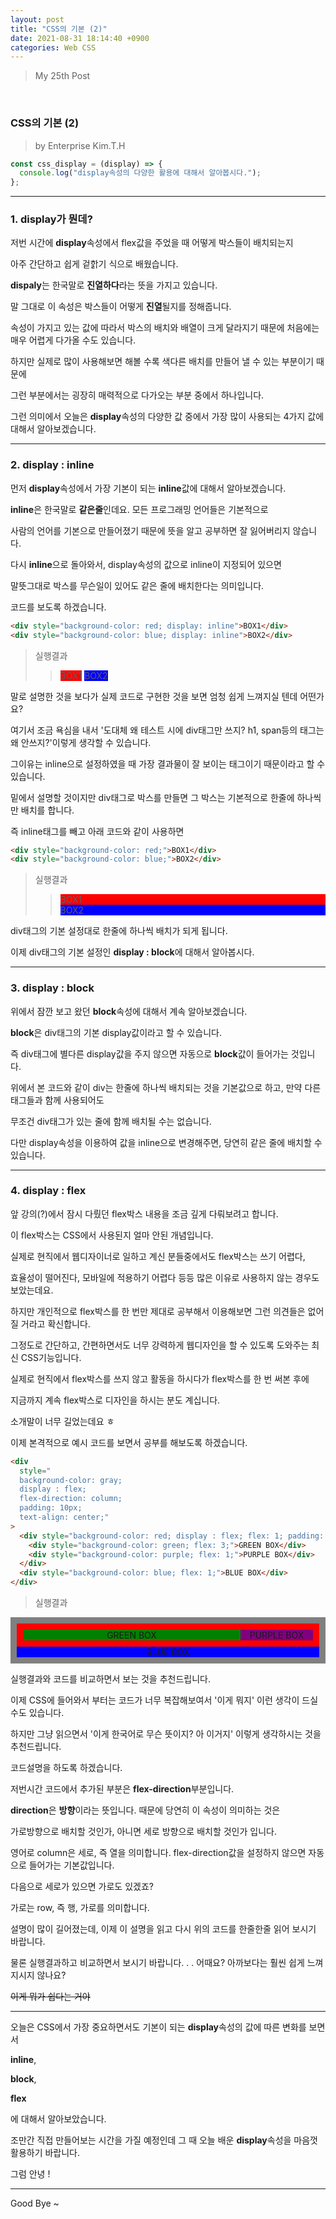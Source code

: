 ```yaml
---
layout: post
title: "CSS의 기본 (2)"
date: 2021-08-31 18:14:40 +0900
categories: Web CSS
---
```


> My 25th Post

<br>

### CSS의 기본 (2)

> by Enterprise Kim.T.H

```javascript
const css_display = (display) => {
  console.log("display속성의 다양한 활용에 대해서 알아봅시다.");
};
```

---

### 1. display가 뭔데?

저번 시간에 **display**속성에서 flex값을 주었을 때 어떻게 박스들이 배치되는지

아주 간단하고 쉽게 겉핡기 식으로 배웠습니다.

**dispaly**는 한국말로 **진열하다**라는 뜻을 가지고 있습니다.

말 그대로 이 속성은 박스들이 어떻게 **진열**될지를 정해줍니다.

속성이 가지고 있는 값에 따라서 박스의 배치와 배열이 크게 달라지기 때문에 처음에는 매우 어렵게 다가올 수도 있습니다.

하지만 실제로 많이 사용해보면 해볼 수록 색다른 배치를 만들어 낼 수 있는 부분이기 때문에

그런 부분에서는 굉장히 매력적으로 다가오는 부분 중에서 하나입니다.

그런 의미에서 오늘은 **display**속성의 다양한 값 중에서 가장 많이 사용되는 4가지 값에 대해서 알아보겠습니다.

---

### 2. display : inline

먼저 **display**속성에서 가장 기본이 되는 **inline**값에 대해서 알아보겠습니다.

**inline**은 한국말로 **같은줄**인데요. 모든 프로그래밍 언어들은 기본적으로

사람의 언어를 기본으로 만들어졌기 때문에 뜻을 알고 공부하면 잘 잃어버리지 않습니다.

다시 **inline**으로 돌아와서, display속성의 값으로 inline이 지정되어 있으면

말뜻그대로 박스를 무슨일이 있어도 같은 줄에 배치한다는 의미입니다.

코드를 보도록 하겠습니다.

```html
<div style="background-color: red; display: inline">BOX1</div>
<div style="background-color: blue; display: inline">BOX2</div>
```

> 실행결과
>
> > <div style="background-color: red; display: inline">BOX1</div>
> > <div style="background-color: blue; display: inline">BOX2</div>

말로 설명한 것을 보다가 실제 코드로 구현한 것을 보면 엄청 쉽게 느껴지실 텐데 어떤가요?

여기서 조금 욕심을 내서 '도대체 왜 테스트 시에 div태그만 쓰지? h1, span등의 태그는 왜 안쓰지?'이렇게 생각할 수 있습니다.

그이유는 inline으로 설정하였을 때 가장 결과물이 잘 보이는 태그이기 때문이라고 할 수 있습니다.

밑에서 설명할 것이지만 div태그로 박스를 만들면 그 박스는 기본적으로 한줄에 하나씩만 배치를 합니다.

즉 inline태그를 빼고 아래 코드와 같이 사용하면

```html
<div style="background-color: red;">BOX1</div>
<div style="background-color: blue;">BOX2</div>
```

> 실행결과
>
> > <div style="background-color: red;">BOX1</div>
> > <div style="background-color: blue;">BOX2</div>

div태그의 기본 설정대로 한줄에 하나씩 배치가 되게 됩니다.

이제 div태그의 기본 설정인 **display : block**에 대해서 알아봅시다.

---

### 3. display : block

위에서 잠깐 보고 왔던 **block**속성에 대해서 계속 알아보겠습니다.

**block**은 div태그의 기본 display값이라고 할 수 있습니다.

즉 div태그에 별다른 display값을 주지 않으면 자동으로 **block**값이 들어가는 것입니다.

위에서 본 코드와 같이 div는 한줄에 하나씩 배치되는 것을 기본값으로 하고, 만약 다른 태그들과 함께 사용되어도

무조건 div태그가 있는 줄에 함께 배치될 수는 없습니다.

다만 display속성을 이용하여 값을 inline으로 변경해주면, 당연히 같은 줄에 배치할 수 있습니다.

---

### 4. display : flex

앞 강의(?)에서 잠시 다뤘던 flex박스 내용을 조금 깊게 다뤄보려고 합니다.

이 flex박스는 CSS에서 사용된지 얼마 안된 개념입니다.

실제로 현직에서 웹디자이너로 일하고 계신 분들중에서도 flex박스는 쓰기 어렵다,

효율성이 떨어진다, 모바일에 적용하기 어렵다 등등 많은 이유로 사용하지 않는 경우도 보았는데요.

하지만 개인적으로 flex박스를 한 번만 제대로 공부해서 이용해보면 그런 의견들은 없어질 거라고 확신합니다.

그정도로 간단하고, 간편하면서도 너무 강력하게 웹디자인을 할 수 있도록 도와주는 최신 CSS기능입니다.

실제로 현직에서 flex박스를 쓰지 않고 활동을 하시다가 flex박스를 한 번 써본 후에

지금까지 계속 flex박스로 디자인을 하시는 분도 계십니다.

소개말이 너무 길었는데요 ㅎ

이제 본격적으로 예시 코드를 보면서 공부를 해보도록 하겠습니다.

```html
<div
  style="
  background-color: gray; 
  display : flex; 
  flex-direction: column; 
  padding: 10px; 
  text-align: center;"
>
  <div style="background-color: red; display : flex; flex: 1; padding: 10px;">
    <div style="background-color: green; flex: 3;">GREEN BOX</div>
    <div style="background-color: purple; flex: 1;">PURPLE BOX</div>
  </div>
  <div style="background-color: blue; flex: 1;">BLUE BOX</div>
</div>
```

> 실행결과

<div style="
  background-color: gray; 
  display : flex; 
  flex-direction: column; 
  padding: 10px; 
  text-align: center;">
  <div style="background-color: red; display : flex; flex: 1; flex-direction: row; padding: 10px;">
    <div style="background-color: green; flex: 3;">
      GREEN BOX
    </div>
    <div style="background-color: purple; flex: 1;">PURPLE BOX</div>
  </div>
  <div style="background-color: blue; flex: 1;">
    BLUE BOX
  </div>
</div>

실행결과와 코드를 비교하면서 보는 것을 추천드립니다.

이제 CSS에 들어와서 부터는 코드가 너무 복잡해보여서 '이게 뭐지' 이런 생각이 드실 수도 있습니다.

하지만 그냥 읽으면서 '이게 한국어로 무슨 뜻이지? 아 이거지' 이렇게 생각하시는 것을 추천드립니다.

코드설명을 하도록 하겠습니다.

저번시간 코드에서 추가된 부분은 **flex-direction**부분입니다.

**direction**은 **방향**이라는 뜻입니다. 때문에 당연히 이 속성이 의미하는 것은

가로방향으로 배치할 것인가, 아니면 세로 방향으로 배치할 것인가 입니다.

영어로 column은 세로, 즉 열을 의미합니다. flex-direction값을 설정하지 않으면 자동으로 들어가는 기본값입니다.

다음으로 세로가 있으면 가로도 있겠죠?

가로는 row, 즉 행, 가로를 의미합니다.

설명이 많이 길어졌는데, 이제 이 설명을 읽고 다시 위의 코드를 한줄한줄 읽어 보시기 바랍니다.

물론 실행결과하고 비교하면서 보시기 바랍니다. . . 어때요? 아까보다는 훨씬 쉽게 느껴지시지 않나요?

~~이게 뭐가 쉽다는 거야~~

---

오늘은 CSS에서 가장 중요하면서도 기본이 되는 **display**속성의 값에 따른 변화를 보면서

**inline**,

**block**,

**flex**

에 대해서 알아보았습니다.

조만간 직접 만들어보는 시간을 가질 예정인데 그 때 오늘 배운 **display**속성을 마음껏 활용하기 바랍니다.

그럼 안녕 !

---

Good Bye ~
